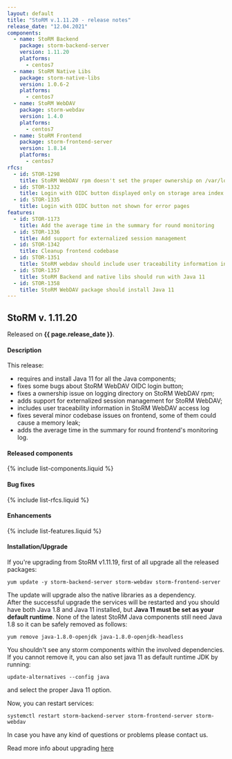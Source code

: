 ```yaml
---
layout: default
title: "StoRM v.1.11.20 - release notes"
release_date: "12.04.2021"
components:
  - name: StoRM Backend
    package: storm-backend-server
    version: 1.11.20
    platforms:
      - centos7
  - name: StoRM Native Libs
    package: storm-native-libs
    version: 1.0.6-2
    platforms:
      - centos7
  - name: StoRM WebDAV
    package: storm-webdav
    version: 1.4.0
    platforms:
      - centos7
  - name: StoRM Frontend
    package: storm-frontend-server
    version: 1.8.14
    platforms:
      - centos7
rfcs:
  - id: STOR-1298
    title: StoRM WebDAV rpm doesn't set the proper ownership on /var/log/storm
  - id: STOR-1332
    title: Login with OIDC button displayed only on storage area index page
  - id: STOR-1335
    title: Login with OIDC button not shown for error pages
features:
  - id: STOR-1173
    title: Add the average time in the summary for round monitoring
  - id: STOR-1336
    title: Add support for externalized session management
  - id: STOR-1342
    title: Cleanup frontend codebase
  - id: STOR-1351
    title: StoRM webdav should include user traceability information in access log
  - id: STOR-1357
    title: StoRM Backend and native libs should run with Java 11
  - id: STOR-1358
    title: StoRM WebDAV package should install Java 11
---
```


## StoRM v. 1.11.20

Released on **{{ page.release_date }}**.

#### Description

This release:

* requires and install Java 11 for all the Java components;
* fixes some bugs about StoRM WebDAV OIDC login button;
* fixes a ownership issue on logging directory on StoRM WebDAV rpm;
* adds support for externalized session management for StoRM WebDAV;
* includes user traceability information in StoRM WebDAV access log
* fixes several minor codebase issues on frontend, some of them could cause a memory leak;
* adds the average time in the summary for round frontend's monitoring log.

#### Released components

{% include list-components.liquid %}

#### Bug fixes

{% include list-rfcs.liquid %}

#### Enhancements

{% include list-features.liquid %}

#### Installation/Upgrade

If you're upgrading from StoRM v1.11.19, first of all upgrade all the released packages:

```
yum update -y storm-backend-server storm-webdav storm-frontend-server
```

The update will upgrade also the native libraries as a dependency. <br/>
After the successful upgrade the services will be restarted and you should have both Java 1.8 and Java 11 installed, but
**Java 11 must be set as your default runtime**. None of the latest StoRM Java components still need Java 1.8 so it can be safely removed as follows:

```
yum remove java-1.8.0-openjdk java-1.8.0-openjdk-headless
```

You shouldn't see any storm components within the involved dependencies. <br/>
If you cannot remove it, you can also set java 11 as default runtime JDK by running:

```
update-alternatives --config java
```

and select the proper Java 11 option. <br/>

Now, you can restart services:

```
systemctl restart storm-backend-server storm-frontend-server storm-webdav
```

In case you have any kind of questions or problems please contact us.

Read more info about upgrading [here][upgrade-from-19]


[downloads-page]: {{site.baseurl}}/download.html#stable-releases
[storm-sysadmin-guide]: {{site.baseurl}}/documentation/sysadmin-guide

[upgrade-from-19]: {{site.baseurl}}/documentation/sysadmin-guide/1.11.20/upgrading/